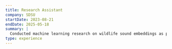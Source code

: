 ```yaml
---
title: Research Assistant
company: SDSU
startDate: 2023-08-21
endDate: 2025-05-18
summary: |
  Conducted machine learning research on wildlife sound embeddings as part of an NSF-funded biodiversity study.
type: experience
---
```


